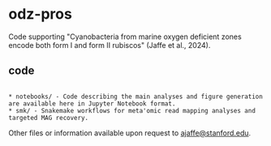 # odz-pros

Code supporting "Cyanobacteria from marine oxygen deficient zones encode both form I and form II rubiscos" (Jaffe et al., 2024).

## code

```

* notebooks/ - Code describing the main analyses and figure generation are available here in Jupyter Notebook format.
* smk/ - Snakemake workflows for meta'omic read mapping analyses and targeted MAG recovery.

```

Other files or information available upon request to [ajaffe@stanford.edu](mailto:ajaffe@stanford.edu). 
